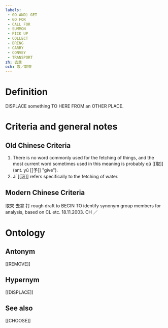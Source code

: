 ```yaml
---
labels: 
 - GO AND) GET
 - GO FOR
 - CALL FOR
 - SUMMON
 - PICK UP
 - COLLECT
 - BRING
 - CARRY
 - CONVEY
 - TRANSPORT
zh: 去拿
och: 取／取來
---
```


# Definition
DISPLACE something TO HERE FROM an OTHER PLACE.
# Criteria and general notes
## Old Chinese Criteria
1. There is no word commonly used for the fetching of things, and the most current word sometimes used in this meaning is probably qǔ [[取]] (ant. yǔ [[予]] "give").
2. Jí [[汲]] refers specifically to the fetching of water.
## Modern Chinese Criteria
取來
去拿
打
rough draft to BEGIN TO identify synonym group members for analysis, based on CL etc. 18.11.2003. CH ／
# Ontology

## Antonym
[[REMOVE]]
## Hypernym
[[DISPLACE]]
## See also
[[CHOOSE]]
